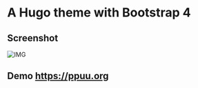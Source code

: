 # A Hugo theme with Bootstrap 4

## Screenshot

![IMG](https://github.com/wo5/hugo-theme-ppuu/raw/master/images/screenshot.png)


## Demo https://ppuu.org